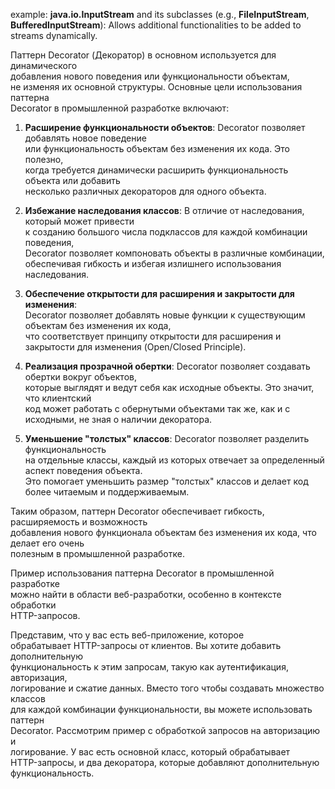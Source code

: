example: **java.io.InputStream** and its subclasses (e.g., **FileInputStream**, <br>
**BufferedInputStream**): Allows additional functionalities to be added to streams dynamically.


Паттерн Decorator (Декоратор) в основном используется для динамического <br>
добавления нового поведения или функциональности объектам, <br>
не изменяя их основной структуры. Основные цели использования паттерна <br>
Decorator в промышленной разработке включают:


1. **Расширение функциональности объектов**: Decorator позволяет добавлять новое поведение <br> 
или функциональность объектам без изменения их кода. Это полезно, <br>
когда требуется динамически расширить функциональность объекта или добавить <br>
несколько различных декораторов для одного объекта.

2. **Избежание наследования классов**: В отличие от наследования, который может привести <br>
к созданию большого числа подклассов для каждой комбинации поведения,<br>
Decorator позволяет компоновать объекты в различные комбинации,<br>
обеспечивая гибкость и избегая излишнего использования наследования.<br>


3. **Обеспечение открытости для расширения и закрытости для изменения**: <br>
Decorator позволяет добавлять новые функции к существующим объектам без изменения их кода, <br>
что соответствует принципу открытости для расширения и <br>
закрытости для изменения (Open/Closed Principle).


4. **Реализация прозрачной обертки**: Decorator позволяет создавать обертки вокруг объектов, <br>
которые выглядят и ведут себя как исходные объекты. Это значит, что клиентский <br>
код может работать с обернутыми объектами так же, как и с исходными, не зная о наличии декоратора.<br>


5. **Уменьшение "толстых" классов**: Decorator позволяет разделить функциональность <br>
на отдельные классы, каждый из которых отвечает за определенный аспект поведения объекта. <br>
Это помогает уменьшить размер "толстых" классов и делает код более читаемым и поддерживаемым.<br>


Таким образом, паттерн Decorator обеспечивает гибкость, расширяемость и возможность <br>
добавления нового функционала объектам без изменения их кода, что делает его очень <br>
полезным в промышленной разработке.


Пример использования паттерна Decorator в промышленной разработке <br>
можно найти в области веб-разработки, особенно в контексте обработки <br>
HTTP-запросов. 


Представим, что у вас есть веб-приложение, которое <br>
обрабатывает HTTP-запросы от клиентов. Вы хотите добавить дополнительную <br>
функциональность к этим запросам, такую как аутентификация, авторизация, <br>
логирование и сжатие данных. Вместо того чтобы создавать множество классов <br>
для каждой комбинации функциональности, вы можете использовать паттерн <br>
Decorator. Рассмотрим пример с обработкой запросов на авторизацию и <br>
логирование. У вас есть основной класс, который обрабатывает <br>
HTTP-запросы, и два декоратора, которые добавляют дополнительную <br>
функциональность.